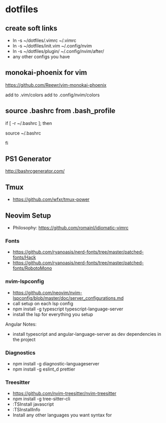 # dotfiles

## create soft links

- ln -s ~/dotfiles/.vimrc ~/.vimrc
- ln -s ~/dotfiles/init.vim ~/.config/nvim
- ln -s ~/dotfiles/plugin/ ~/.config/nvim/after/
- any other configs you have

## monokai-phoenix for vim

https://github.com/Reewr/vim-monokai-phoenix

add to .vim/colors
add to .config/nvim/colors

## source .bashrc from .bash_profile

if [ -r ~/.bashrc ]; then

source ~/.bashrc

fi

## PS1 Generator

http://bashrcgenerator.com/

## Tmux

- https://github.com/wfxr/tmux-power

## Neovim Setup

- Philosophy: https://github.com/romainl/idiomatic-vimrc

### Fonts

- https://github.com/ryanoasis/nerd-fonts/tree/master/patched-fonts/Hack
- https://github.com/ryanoasis/nerd-fonts/tree/master/patched-fonts/RobotoMono

### nvim-lspconfig

- https://github.com/neovim/nvim-lspconfig/blob/master/doc/server_configurations.md
- call setup on each lsp config
- npm install -g typescript typescript-language-server
- install the lsp for everything you setup

Angular Notes:

- install typescript and angular-language-server as dev dependencies in the project

### Diagnostics

- npm install -g diagnostic-languageserver
- npm install -g eslint_d prettier

### Treesitter

- https://github.com/nvim-treesitter/nvim-treesitter
- npm install -g tree-sitter-cli
- :TSInstall javascript
- :TSInstallInfo
- Install any other languages you want syntax for
